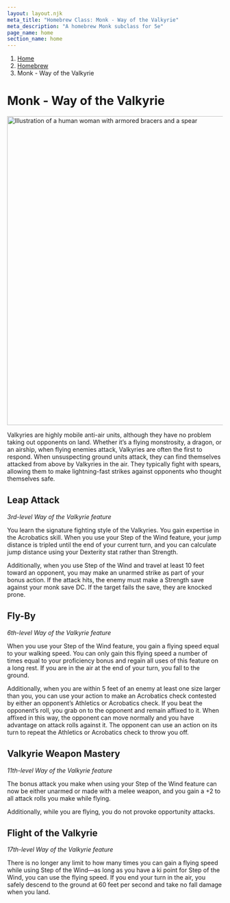 ```yaml
---
layout: layout.njk
meta_title: "Homebrew Class: Monk - Way of the Valkyrie"
meta_description: "A homebrew Monk subclass for 5e"
page_name: home
section_name: home
---
```


<div id="breadcrumbs"></div>

1. [Home](/)
2. [Homebrew](/5e-homebrew/)
3. Monk - Way of the Valkyrie

# Monk - Way of the Valkyrie

<img
  src="/images/Monk-Way-of-the-Valkyrie-Muted.webp"
  srcset="/images/Monk - Way of the Valkyrie - Muted - 720.webp 720w,
          /images/Monk-Way-of-the-Valkyrie-Muted.webp 1536w"
  sizes="(min-width: 768px) 768px,
         360px"
  alt="Illustration of a human woman with armored bracers and a spear"
  class="hero"
  height="720" width="720" />

Valkyries are highly mobile anti-air units, although they have no problem taking out opponents on land. Whether it’s a flying monstrosity, a dragon, or an airship, when flying enemies attack, Valkyries are often the first to respond. When unsuspecting ground units attack, they can find themselves attacked from above by Valkyries in the air. They typically fight with spears, allowing them to make lightning-fast strikes against opponents who thought themselves safe.

## Leap Attack

_3rd-level Way of the Valkyrie feature_

You learn the signature fighting style of the Valkyries. You gain expertise in the Acrobatics skill. When you use your Step of the Wind feature, your jump distance is tripled until the end of your current turn, and you can calculate jump distance using your Dexterity stat rather than Strength.

Additionally, when you use Step of the Wind and travel at least 10 feet toward an opponent, you may make an unarmed strike as part of your bonus action. If the attack hits, the enemy must make a Strength save against your monk save DC. If the target fails the save, they are knocked prone.

## Fly-By

_6th-level Way of the Valkyrie feature_

When you use your Step of the Wind feature, you gain a flying speed equal to your walking speed. You can only gain this flying speed a number of times equal to your proficiency bonus and regain all uses of this feature on a long rest. If you are in the air at the end of your turn, you fall to the ground.

Additionally, when you are within 5 feet of an enemy at least one size larger than you, you can use your action to make an Acrobatics check contested by either an opponent’s Athletics or Acrobatics check. If you beat the opponent’s roll, you grab on to the opponent and remain affixed to it. When affixed in this way, the opponent can move normally and you have advantage on attack rolls against it. The opponent can use an action on its turn to repeat the Athletics or Acrobatics check to throw you off.

## Valkyrie Weapon Mastery

_11th-level Way of the Valkyrie feature_

The bonus attack you make when using your Step of the Wind feature can now be either unarmed or made with a melee weapon, and you gain a +2 to all attack rolls you make while flying.

Additionally, while you are flying, you do not provoke opportunity attacks.

## Flight of the Valkyrie

_17th-level Way of the Valkyrie feature_

There is no longer any limit to how many times you can gain a flying speed while using Step of the Wind—as long as you have a ki point for Step of the Wind, you can use the flying speed. If you end your turn in the air, you safely descend to the ground at 60 feet per second and take no fall damage when you land.
